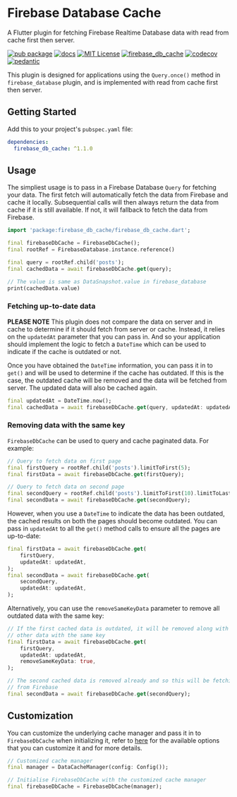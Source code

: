 # Firebase Database Cache

A Flutter plugin for fetching Firebase Realtime Database data with read from cache first then server.

[![pub package](https://img.shields.io/pub/v/firebase_db_cache.svg)](https://pub.dartlang.org/packages/firebase_db_cache)
[![docs](https://img.shields.io/badge/docs-latest-blue.svg)](https://pub.dev/documentation/firebase_db_cache/latest/)
[![MIT License](https://img.shields.io/github/license/zeshuaro/data_cache_manager.svg)](https://github.com/zeshuaro/data_cache_manager/blob/main/firebase_db_cache/LICENSE)
[![firebase_db_cache](https://github.com/zeshuaro/data_cache_manager/actions/workflows/firebase_db_cache.yml/badge.svg)](https://github.com/zeshuaro/data_cache_manager/actions/workflows/firebase_db_cache.yml)
[![codecov](https://codecov.io/gh/zeshuaro/data_cache_manager/branch/main/graph/badge.svg?token=BA2LTD1XI1&flag=firebase_db_cache)](https://codecov.io/gh/zeshuaro/data_cache_manager)
[![pedantic](https://img.shields.io/badge/style-pedantic-40c4ff.svg)](https://github.com/google/pedantic)

This plugin is designed for applications using the `Query.once()` method in `firebase_database` plugin, and is implemented with read from cache first then server.

## Getting Started

Add this to your project's `pubspec.yaml` file:

```yml
dependencies:
  firebase_db_cache: ^1.1.0
```

## Usage

The simpliest usage is to pass in a Firebase Database `Query` for fetching your data. The first fetch will automatically fetch the data from Firebase and cache it locally. Subsequential calls will then always return the data from cache if it is still available. If not, it will fallback to fetch the data from Firebase.

```dart
import 'package:firebase_db_cache/firebase_db_cache.dart';

final firebaseDbCache = FirebaseDbCache();
final rootRef = FirebaseDatabase.instance.reference()

final query = rootRef.child('posts');
final cachedData = await firebaseDbCache.get(query);

// The value is same as DataSnapshot.value in firebase_database
print(cachedData.value)  
```

### Fetching up-to-date data

**PLEASE NOTE** This plugin does not compare the data on server and in cache to determine if it should fetch from server or cache. Instead, it relies on the `updatedAt` parameter that you can pass in. And so your application should implement the logic to fetch a `DateTime` which can be used to indicate if the cache is outdated or not.

Once you have obtained the `DateTime` information, you can pass it in to `get()` and will be used to determine if the cache has outdated. If this is the case, the outdated cache will be removed and the data will be fetched from server. The updated data will also be cached again.

```dart
final updatedAt = DateTime.now();
final cachedData = await firebaseDbCache.get(query, updatedAt: updatedAt);
```

### Removing data with the same key

`FirebaseDbCache` can be used to query and cache paginated data. For example:

```dart
// Query to fetch data on first page
final firstQuery = rootRef.child('posts').limitToFirst(5);
final firstData = await firebaseDbCache.get(firstQuery);

// Query to fetch data on second page
final secondQuery = rootRef.child('posts').limitToFirst(10).limitToLast(5);
final secondData = await firebaseDbCache.get(secondQuery);
```

However, when you use a `DateTime` to indicate the data has been outdated, the cached results on both the pages should become outdated. You can pass in `updatedAt` to all the `get()` method calls to ensure all the pages are up-to-date:

```dart
final firstData = await firebaseDbCache.get(
    firstQuery, 
    updatedAt: updatedAt,
);
final secondData = await firebaseDbCache.get(
    secondQuery, 
    updatedAt: updatedAt,
);
```

Alternatively, you can use the `removeSameKeyData` parameter to remove all outdated data with the same key:

```dart
// If the first cached data is outdated, it will be removed along with all the 
// other data with the same key
final firstData = await firebaseDbCache.get(
    firstQuery, 
    updatedAt: updatedAt,
    removeSameKeyData: true,
);

// The second cached data is removed already and so this will be fetching data 
// from Firebase
final secondData = await firebaseDbCache.get(secondQuery);
```

## Customization

You can customize the underlying cache manager and pass it in to `FirebaseDbCache` when initializing it, refer to [here](https://github.com/zeshuaro/data_cache_manager#customization) for the available options that you can customize it and for more details.

```dart
// Customized cache manager
final manager = DataCacheManager(config: Config());

// Initialise FirebaseDbCache with the customized cache manager
final firebaseDbCache = FirebaseDbCache(manager);
```